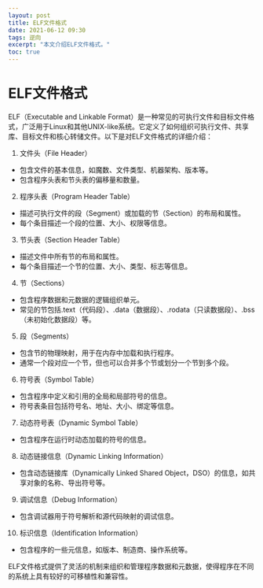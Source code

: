 ```yaml
---
layout: post
title: ELF文件格式
date: 2021-06-12 09:30
tags: 逆向
excerpt: "本文介绍ELF文件格式。"
toc: true
---	
```

# ELF文件格式

ELF（Executable and Linkable Format）是一种常见的可执行文件和目标文件格式，广泛用于Linux和其他UNIX-like系统。它定义了如何组织可执行文件、共享库、目标文件和核心转储文件。以下是对ELF文件格式的详细介绍：

1. 文件头（File Header）

- 包含文件的基本信息，如魔数、文件类型、机器架构、版本等。
- 包含程序头表和节头表的偏移量和数量。

2. 程序头表（Program Header Table）

- 描述可执行文件的段（Segment）或加载的节（Section）的布局和属性。
- 每个条目描述一个段的位置、大小、权限等信息。

3. 节头表（Section Header Table）

- 描述文件中所有节的布局和属性。
- 每个条目描述一个节的位置、大小、类型、标志等信息。

4. 节（Sections）

- 包含程序数据和元数据的逻辑组织单元。
- 常见的节包括.text（代码段）、.data（数据段）、.rodata（只读数据段）、.bss（未初始化数据段）等。

5. 段（Segments）

- 包含节的物理映射，用于在内存中加载和执行程序。
- 通常一个段对应一个节，但也可以合并多个节或划分一个节到多个段。

6. 符号表（Symbol Table）

- 包含程序中定义和引用的全局和局部符号的信息。
- 符号表条目包括符号名、地址、大小、绑定等信息。

7. 动态符号表（Dynamic Symbol Table）

- 包含程序在运行时动态加载的符号的信息。

8. 动态链接信息（Dynamic Linking Information）

- 包含动态链接库（Dynamically Linked Shared Object，DSO）的信息，如共享对象的名称、导出符号等。

9. 调试信息（Debug Information）

- 包含调试器用于符号解析和源代码映射的调试信息。

10. 标识信息（Identification Information）

- 包含程序的一些元信息，如版本、制造商、操作系统等。

ELF文件格式提供了灵活的机制来组织和管理程序数据和元数据，使得程序在不同的系统上具有较好的可移植性和兼容性。
